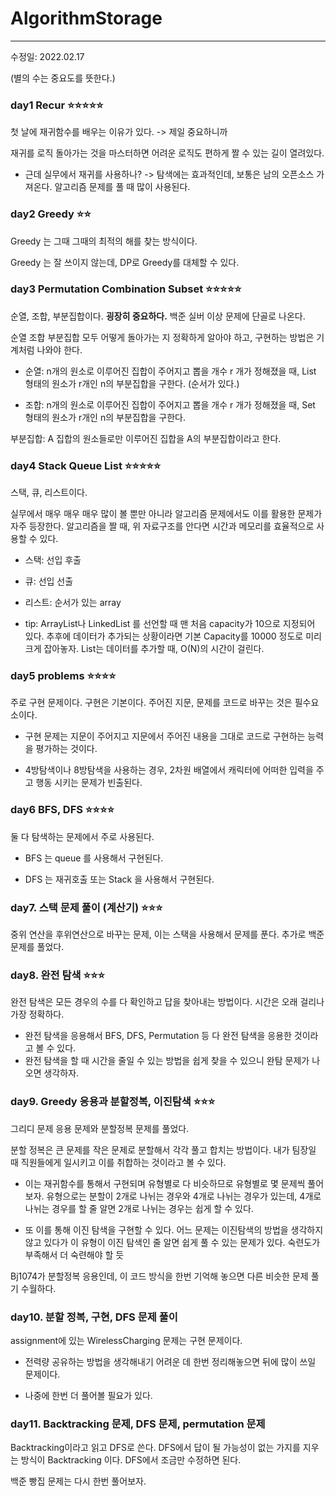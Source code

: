 # AlgorithmStorage

---
수정일: 2022.02.17

(별의 수는 중요도를 뜻한다.)

### day1 Recur ⭐⭐⭐⭐⭐

첫 날에 재귀함수를 배우는 이유가 있다. -> 제일 중요하니까

재귀를 로직 돌아가는 것을 마스터하면 어려운 로직도 편하게 짤 수 있는 길이 열려있다.
- 근데 실무에서 재귀를 사용하나? -> 탐색에는 효과적인데, 보통은 남의 오픈소스 가져온다. 
알고리즘 문제를 풀 때 많이 사용된다.

### day2 Greedy ⭐⭐
Greedy 는 그때 그때의 최적의 해를 찾는 방식이다. 

Greedy 는 잘 쓰이지 않는데, DP로 Greedy를 대체할 수 있다.



### day3 Permutation Combination Subset ⭐⭐⭐⭐⭐
순열, 조합, 부분집합이다.
<Strong>굉장히 중요하다.</Strong> 백준 실버 이상 문제에 단골로 나온다. 

순열 조합 부분집합 모두 어떻게 돌아가는 지 정확하게 알아야 하고, 구현하는 방법은 기계처럼 나와야 한다.

- 순열: n개의 원소로 이루어진 집합이 주어지고 뽑을 개수 r 개가 정해졌을 때,
List 형태의 원소가 r개인 n의 부분집합을 구한다. (순서가 있다.)

- 조합: n개의 원소로 이루어진 집합이 주어지고 뽑을 개수 r 개가 정해졌을 때,
Set 형태의 원소가 r개인 n의 부분집합을 구한다.

부분집합: A 집합의 원소들로만 이루어진 집합을 A의 부분집합이라고 한다.

### day4 Stack Queue List ⭐⭐⭐⭐⭐
스택, 큐, 리스트이다.

실무에서 매우 매우 매우 많이 볼 뿐만 아니라 알고리즘 문제에서도 이를 활용한 문제가 자주 등장한다.
알고리즘을 짤 때, 위 자료구조를 안다면 시간과 메모리를 효율적으로 사용할 수 있다.

- 스택: 선입 후출
- 큐: 선입 선출
- 리스트: 순서가 있는 array

- tip: ArrayList나 LinkedList 를 선언할 때 맨 처음 capacity가 10으로 지정되어 있다.
추후에 데이터가 추가되는 상황이라면 기본 Capacity를 10000 정도로 미리 크게 잡아놓자.
List는 데이터를 추가할 때, O(N)의 시간이 걸린다.

### day5 problems ⭐⭐⭐⭐

주로 구현 문제이다. 구현은 기본이다. 주어진 지문, 문제를 코드로 바꾸는 것은 필수요소이다.

- 구현 문제는 지문이 주어지고 지문에서 주어진 내용을 그대로 코드로 구현하는 능력을 평가하는 것이다.

- 4방탐색이나 8방탐색을 사용하는 경우, 2차원 배열에서 캐릭터에 어떠한 입력을 주고 행동 시키는 문제가 빈출된다. 

### day6 BFS, DFS ⭐⭐⭐⭐

둘 다 탐색하는 문제에서 주로 사용된다.

- BFS 는 queue 를 사용해서 구현된다. 

- DFS 는 재귀호출 또는 Stack 을 사용해서 구현된다.


### day7. 스택 문제 풀이 (계산기) ⭐⭐⭐
중위 연산을 후위연산으로 바꾸는 문제, 이는 스택을 사용해서 문제를 푼다.
 추가로 백준 문제를 풀었다.

### day8. 완전 탐색 ⭐⭐⭐
완전 탐색은 모든 경우의 수를 다 확인하고 답을 찾아내는 방법이다. 시간은 오래 걸리나 가장 정확하다.

- 완전 탐색을 응용해서 BFS, DFS, Permutation 등 다 완전 탐색을 응용한 것이라고 볼 수 있다.
- 완전 탐색을 할 때 시간을 줄일 수 있는 방법을 쉽게 찾을 수 있으니 완탐 문제가 나오면 생각하자.

### day9. Greedy 응용과 분할정복, 이진탐색 ⭐⭐⭐
그리디 문제 응용 문제와 분할정복 문제를 풀었다. 

분할 정복은 큰 문제를 작은 문제로 분할해서 각각 풀고 합치는 방법이다. 
내가 팀장일 때 직원들에게 일시키고 이를 취합하는 것이라고 볼 수 있다.

- 이는 재귀함수를 통해서 구현되며 유형별로 다 비슷하므로 유형별로 몇 문제씩 풀어보자.
유형으로는 분할이 2개로 나뉘는 경우와 4개로 나뉘는 경우가 있는데, 4개로 나뉘는 경우를 할 줄 알면
2개로 나뉘는 경우는 쉽게 할 수 있다. 

- 또 이를 통해 이진 탐색을 구현할 수 있다. 어느 문제는 이진탐색의 방법을 생각하지 않고 있다가 이 유형이 이진 탐색인 줄 알면 쉽게 풀 수 있는 문제가 있다. 숙련도가 부족해서 더 숙련해야 할 듯

Bj1074가 분할정복 응용인데, 이 코드 방식을 한번 기억해 놓으면 다른 비슷한 문제 풀기 수월하다.

### day10. 분할 정복, 구현, DFS 문제 풀이
assignment에 있는 WirelessCharging 문제는 구현 문제이다.
- 전력량 공유하는 방법을 생각해내기 어려운 데 한번 정리해놓으면 뒤에 많이 쓰일 문제이다.

- 나중에 한번 더 풀어볼 필요가 있다.

### day11. Backtracking 문제, DFS 문제, permutation 문제
Backtracking이라고 읽고 DFS로 쓴다. DFS에서 답이 될 가능성이 없는 가지를 지우는 방식이 Backtracking 이다.
DFS에서 조금만 수정하면 된다.


백준 빵집 문제는 다시 한번 풀어보자. 